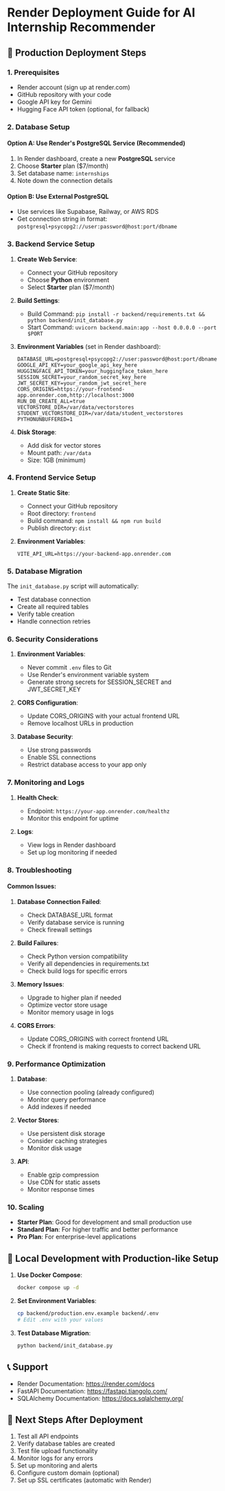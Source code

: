 # Render Deployment Guide for AI Internship Recommender

## 🚀 Production Deployment Steps

### 1. Prerequisites
- Render account (sign up at render.com)
- GitHub repository with your code
- Google API key for Gemini
- Hugging Face API token (optional, for fallback)

### 2. Database Setup

#### Option A: Use Render's PostgreSQL Service (Recommended)
1. In Render dashboard, create a new **PostgreSQL** service
2. Choose **Starter** plan ($7/month)
3. Set database name: `internships`
4. Note down the connection details

#### Option B: Use External PostgreSQL
- Use services like Supabase, Railway, or AWS RDS
- Get connection string in format: `postgresql+psycopg2://user:password@host:port/dbname`

### 3. Backend Service Setup

1. **Create Web Service**:
   - Connect your GitHub repository
   - Choose **Python** environment
   - Select **Starter** plan ($7/month)

2. **Build Settings**:
   - Build Command: `pip install -r backend/requirements.txt && python backend/init_database.py`
   - Start Command: `uvicorn backend.main:app --host 0.0.0.0 --port $PORT`

3. **Environment Variables** (set in Render dashboard):
   ```
   DATABASE_URL=postgresql+psycopg2://user:password@host:port/dbname
   GOOGLE_API_KEY=your_google_api_key_here
   HUGGINGFACE_API_TOKEN=your_huggingface_token_here
   SESSION_SECRET=your_random_secret_key_here
   JWT_SECRET_KEY=your_random_jwt_secret_here
   CORS_ORIGINS=https://your-frontend-app.onrender.com,http://localhost:3000
   RUN_DB_CREATE_ALL=true
   VECTORSTORE_DIR=/var/data/vectorstores
   STUDENT_VECTORSTORE_DIR=/var/data/student_vectorstores
   PYTHONUNBUFFERED=1
   ```

4. **Disk Storage**:
   - Add disk for vector stores
   - Mount path: `/var/data`
   - Size: 1GB (minimum)

### 4. Frontend Service Setup

1. **Create Static Site**:
   - Connect your GitHub repository
   - Root directory: `frontend`
   - Build command: `npm install && npm run build`
   - Publish directory: `dist`

2. **Environment Variables**:
   ```
   VITE_API_URL=https://your-backend-app.onrender.com
   ```

### 5. Database Migration

The `init_database.py` script will automatically:
- Test database connection
- Create all required tables
- Verify table creation
- Handle connection retries

### 6. Security Considerations

1. **Environment Variables**:
   - Never commit `.env` files to Git
   - Use Render's environment variable system
   - Generate strong secrets for SESSION_SECRET and JWT_SECRET_KEY

2. **CORS Configuration**:
   - Update CORS_ORIGINS with your actual frontend URL
   - Remove localhost URLs in production

3. **Database Security**:
   - Use strong passwords
   - Enable SSL connections
   - Restrict database access to your app only

### 7. Monitoring and Logs

1. **Health Check**:
   - Endpoint: `https://your-app.onrender.com/healthz`
   - Monitor this endpoint for uptime

2. **Logs**:
   - View logs in Render dashboard
   - Set up log monitoring if needed

### 8. Troubleshooting

#### Common Issues:

1. **Database Connection Failed**:
   - Check DATABASE_URL format
   - Verify database service is running
   - Check firewall settings

2. **Build Failures**:
   - Check Python version compatibility
   - Verify all dependencies in requirements.txt
   - Check build logs for specific errors

3. **Memory Issues**:
   - Upgrade to higher plan if needed
   - Optimize vector store usage
   - Monitor memory usage in logs

4. **CORS Errors**:
   - Update CORS_ORIGINS with correct frontend URL
   - Check if frontend is making requests to correct backend URL

### 9. Performance Optimization

1. **Database**:
   - Use connection pooling (already configured)
   - Monitor query performance
   - Add indexes if needed

2. **Vector Stores**:
   - Use persistent disk storage
   - Consider caching strategies
   - Monitor disk usage

3. **API**:
   - Enable gzip compression
   - Use CDN for static assets
   - Monitor response times

### 10. Scaling

- **Starter Plan**: Good for development and small production use
- **Standard Plan**: For higher traffic and better performance
- **Pro Plan**: For enterprise-level applications

## 🔧 Local Development with Production-like Setup

1. **Use Docker Compose**:
   ```bash
   docker compose up -d
   ```

2. **Set Environment Variables**:
   ```bash
   cp backend/production.env.example backend/.env
   # Edit .env with your values
   ```

3. **Test Database Migration**:
   ```bash
   python backend/init_database.py
   ```

## 📞 Support

- Render Documentation: https://render.com/docs
- FastAPI Documentation: https://fastapi.tiangolo.com/
- SQLAlchemy Documentation: https://docs.sqlalchemy.org/

## 🎯 Next Steps After Deployment

1. Test all API endpoints
2. Verify database tables are created
3. Test file upload functionality
4. Monitor logs for any errors
5. Set up monitoring and alerts
6. Configure custom domain (optional)
7. Set up SSL certificates (automatic with Render)
